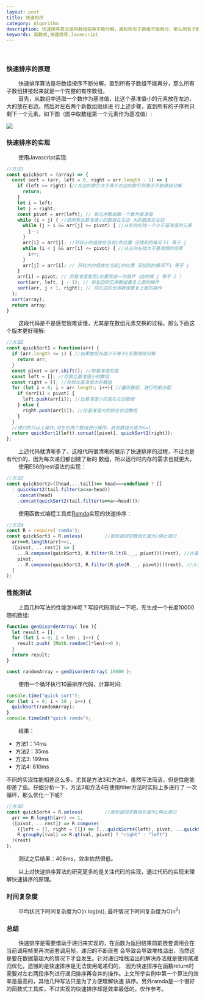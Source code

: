 ```yaml
---
layout: post
title: 快速排序
category: Algorithm
description: 快速排序算法是将数组按序不断分解，直到所有子数组不能再分，那么所有子数组拼接起来就是一个完整的有序数组。
keywords: 函数式,快速排序,Javascript
---
```

&#160; &#160; &#160; &#160; 

<!--description--> 
### 快速排序的原理
&#160; &#160; &#160; &#160;  快速排序算法是将数组按序不断分解，直到所有子数组不能再分，那么所有子数组拼接起来就是一个完整的有序数组。  
&#160; &#160; &#160; &#160;  首先，从数组中选取一个数作为基准值，比这个基准值小的元素放在左边，大的放在右边。然后对左右两个新数组继续进
行上述步骤，直到所有的子序列只剩下一个元素。如下图（图中取数组第一个元素作为基准值）:  

![]({{site.baseurl}}/assets/img/quick_sort.png)
    
### 快速排序的实现
&#160; &#160; &#160; &#160; 使用Javascript实现:  
```javascript
//方法1
const quickSort = (array) => {
  const sort = (arr, left = 0, right = arr.length - 1) => {
    if (left >= right) {//左边的索引大于等于右边的索引则表示不能继续分解
      return;
    }
    let i = left;
    let j = right;
    const pivot = arr[left]; // 取无序数组第一个数为基准值
    while (i < j) { //把所有比基准值小的数放在左边 大的数放在右边
      while (j > i && arr[j] >= pivot) { //从右向左找一个小于基准值的元素
        j--;
      }
      arr[i] = arr[j]; //将较小的值放在当前i的位置 没找到的情况下i 等于 j
      while (i < j && arr[i] <= pivot) { //从左向右找大于基准值的元素
        i++;
      }
      arr[j] = arr[i]; // 将较大的值放在当前j的位置 没找到的情况下i 等于 j
    }
    arr[i] = pivot; // 将基准值放至i位置完成一次循环（这时候 j 等于 i ）
    sort(arr, left, j - 1); // 将左边的无序数组重复上面的操作
    sort(arr, j + 1, right); // 将右边的无序数组重复上面的操作
  };
  sort(array);
  return array;
}
```
&#160; &#160; &#160; &#160;  这段代码是不是感觉很难读懂，尤其是在数组元素交换的过程。那么下面这个版本更好理解:  
```javascript
//方法2
const quickSort1 = function(arr) {
  if (arr.length <= 1) { //如果数组长度小于等于1无需继续分解
    return arr;
  }
  const pivot = arr.shift(); //取基准值的值
  const left = []; //存放比基准值小的数组
  const right = []; //存放比基准值大的数组
  for (let i = 0; i < arr.length; i++){ //遍历数组，进行判断分配
    if (arr[i] < pivot) {
      left.push(arr[i]); //比基准值小的放在左边数组
    } else {
      right.push(arr[i]); //比基准值大的放在右边数组
    }
  }
  //递归执行以上操作,对左右两个数组进行操作，直到数组长度为<=1
  return quickSort1(left).concat([pivot], quickSort1(right));
};
```
&#160; &#160; &#160; &#160; 上述代码就清晰多了，这段代码很清晰的展示了快速排序的过程，不过也是有代价的，因为每次递归都创建了新的
数组，所以运行时内存的需求也就更大。  
&#160; &#160; &#160; &#160; 使用ES6的rest语法的实现：
```javascript
//方法3
const quickSort2=([head,...tail])=> head===undefined ? []
  : quickSort2(tail.filter(a=>a<head))
    .concat(head)
    .concat(quickSort2(tail.filter(a=>a>=head)));
```
&#160; &#160; &#160; &#160; 使用函数式编程工具库[Ramda](https://github.com/ramda/ramda)实现的快速排序：
```javascript
//方法4
const R = require('ramda');
const quickSort3 = R.unless(        //直到返回空数组长度为1停止递归
  arr=>R.length(arr)<=1,
  ([pivot, ...rest]) => [
    ...R.compose(quickSort3, R.filter(R.lt(R.__, pivot)))(rest), //比基准值小的放到左边
    pivot,
    ...R.compose(quickSort3, R.filter(R.gte(R.__, pivot)))(rest), //大于等于基准值的放到右边
  ]
);
```
### 性能测试
&#160; &#160; &#160; &#160; 上面几种写法的性能怎样呢？写段代码测试一下吧，先生成一个长度10000随机数组:  
```javascript
function genDisorderArray( len ){
  let result = [];
  for (let i = 0; i < len ; i++) {
    result.push( (Math.random()*len)>>0 );
  }
  return result;
}

const randomArray = genDisorderArray( 10000 );
```
&#160; &#160; &#160; &#160; 使用一个循环执行10遍排序代码，计算时间:  
```javascript
console.time("quick sort");
for (let i = 0; i < 10 ; i++) {
  quickSort(randomArray);
}
console.timeEnd("quick ramda");
```
&#160; &#160; &#160; &#160; 结果：
- 方法1：14ms
- 方法2：35ms
- 方法3: 199ms
- 方法4: 810ms  

不同的实现性能相差这么多，尤其是方法3和方法4，虽然写法简洁，但是性能能却差了些。仔细分析一下，方法3和方法4在使用filter方法时实际上多进行了
一次循环，那么优化一下呢?
```javascript
//方法5
const quickSort4 = R.unless(        //直到返回空数组长度为1停止递归
  arr => R.length(arr) <= 1,
  ([pivot, ...rest]) => R.compose(
    ({left = [], right = []}) => [...quickSort4(left), pivot, ...quickSort4(right)],
    R.groupBy((val) => R.gt(val, pivot) ? "right" : "left")
  )(rest)
);
```
&#160; &#160; &#160; &#160; 测试之后结果：408ms，效率依然很低。

&#160; &#160; &#160; &#160; 以上对快速排序算法的研究更多的是关注代码的实现，通过代码的实现来理解快速排序的原理。  
### 时间复杂度
&#160; &#160; &#160; &#160; 平均状况下时间复杂度为O(n log(n)), 最坏情况下时间复杂度为O(n<sup>2</sup>)

### 总结
&#160; &#160; &#160; &#160; 快速排序是需要借助于递归来实现的，在函数为返回结果前前嵌套调用会在当前调用帧里再次嵌套调用帧，递归的不断嵌套
会导致会导致堆栈溢出，当然这是要在数据量超大的情况下才会发生。针对递归堆栈溢出的解决办法就是使用尾递归优化，遗憾的是快速排序是无法使用尾递归的，
因为快速排序在函数return时需要对左右两段序列进行递归排序再合并的操作。上文所举实例中第一个算法的效率是最高的，其他几种写法只是为了方便理解快速
排序。另外ramda是一个很好的函数式工具库，不过实现的快速排序却是效率最低的，仅作参考。
